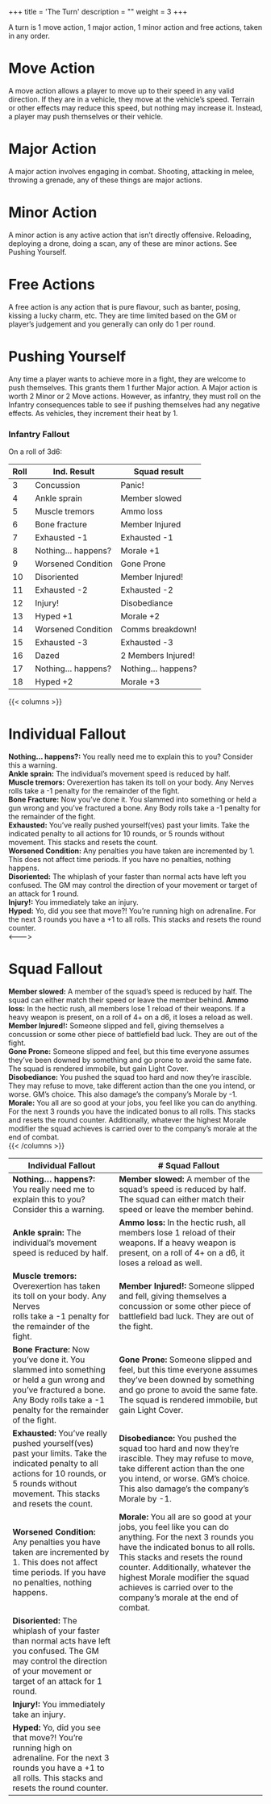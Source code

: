 +++
title = 'The Turn'
description = ""
weight = 3
+++

A turn is 1 move action, 1 major action, 1 minor action and free actions, taken in any order.  

# Move Action

A move action allows a player to move up to their speed in any valid direction. If they are in a vehicle, they move at the vehicle’s speed. Terrain or other effects may reduce this speed, but nothing may increase it. Instead, a player may push themselves or their vehicle. 

# Major Action

A major action involves engaging in combat. Shooting, attacking in melee, throwing a grenade, any of these things are major actions. 

# Minor Action

A minor action is any active action that isn’t directly offensive. Reloading, deploying a drone, doing a scan, any of these are minor actions. See Pushing Yourself.

# Free Actions

A free action is any action that is pure flavour, such as banter, posing, kissing a lucky charm, etc. They are time limited based on the GM or player’s judgement and you generally can only do 1 per round.

# Pushing Yourself

Any time a player wants to achieve more in a fight, they are welcome to push themselves. This grants them 1 further Major action. A Major action is worth 2 Minor or 2 Move actions. However, as infantry, they must roll on the Infantry consequences table to see if pushing themselves had any negative effects. As vehicles, they increment their heat by 1.

### Infantry Fallout
On a roll of 3d6:

| Roll | Ind. Result        | Squad result       |
|------|--------------------|--------------------|
| 3    | Concussion         | Panic!             |
| 4    | Ankle sprain       | Member slowed      |
| 5    | Muscle tremors     | Ammo loss          |
| 6    | Bone fracture      | Member Injured     |
| 7    | Exhausted -1       | Exhausted -1       |
| 8    | Nothing… happens?  | Morale +1          |
| 9    | Worsened Condition | Gone Prone         |
| 10   | Disoriented        | Member Injured!    |
| 11   | Exhausted -2       | Exhausted -2       |
| 12   | Injury!            | Disobediance       |
| 13   | Hyped +1           | Morale +2          |
| 14   | Worsened Condition | Comms breakdown!   |
| 15   | Exhausted -3       | Exhausted -3       |
| 16   | Dazed              | 2 Members Injured! |
| 17   | Nothing… happens?  | Nothing… happens?  |
| 18   | Hyped +2           | Morale +3          |
{{< columns >}}
# Individual Fallout 
**Nothing… happens?:** You really need me to explain this to you? Consider this a warning.   
**Ankle sprain:** The individual’s movement speed is reduced by half.    
**Muscle tremors:** Overexertion has taken its toll on your body. Any Nerves rolls take a -1 penalty for the remainder of the fight.    
**Bone Fracture:** Now you’ve done it. You slammed into something or held a gun wrong and you’ve fractured a bone. Any Body rolls take a -1 penalty for the remainder of the fight.  
**Exhausted:** You’ve really pushed yourself(ves) past your limits. Take the indicated penalty to all actions for 10 rounds, or 5 rounds without movement. This stacks and resets the count.  
**Worsened Condition:** Any penalties you have taken are incremented by 1. This does not affect time periods. If you have no penalties, nothing happens.  
**Disoriented:** The whiplash of your faster than normal acts have left you confused. The GM may control the direction of your movement or target of an attack for 1 round.  
**Injury!:** You immediately take an injury.  
**Hyped:** Yo, did you see that move?! You’re running high on adrenaline. For the next 3 rounds you have a +1 to all rolls. This stacks and resets the round counter.  
<---> 
# Squad Fallout
**Member slowed:** A member of the squad’s speed is reduced by half. The squad can either match their speed or leave the member behind. 
**Ammo loss:** In the hectic rush, all members lose 1 reload of their weapons. If a heavy weapon is present, on a roll of 4+ on a d6, it loses a reload as well.  
**Member Injured!:** Someone slipped and fell, giving themselves a concussion or some other piece of battlefield bad luck. They are out of the fight.  
**Gone Prone:** Someone slipped and feel, but this time everyone assumes they’ve been downed by something and go prone to avoid the same fate. The squad is rendered immobile, but gain Light Cover.  
**Disobediance:** You pushed the squad too hard and now they’re irascible. They may refuse to move, take different action than the one you intend, or worse. GM’s choice. This also damage’s the company’s Morale by -1.  
**Morale:** You all are so good at your jobs, you feel like you can do anything. For the next 3 rounds you have the indicated bonus to all rolls. This stacks and resets the round counter. Additionally, whatever the highest Morale modifier the squad achieves is carried over to the company’s morale at the end of combat.  
{{< /columns >}}

| Individual Fallout                                                                                                                                                                           | # Squad Fallout                                                                                                                                                                                                                                                                                                                 |
|----------------------------------------------------------------------------------------------------------------------------------------------------------------------------------------------|---------------------------------------------------------------------------------------------------------------------------------------------------------------------------------------------------------------------------------------------------------------------------------------------------------------------------------|
| **Nothing… happens?:** You really need me to explain this to you? <br>Consider this a warning.                                                                                               | **Member slowed:** A member of the squad’s speed is reduced by half. The squad can either match their speed or leave the member behind.                                                                                                                                                                                         |
| **Ankle sprain:** The individual’s movement speed is reduced by half.                                                                                                                        | **Ammo loss:** In the hectic rush, all members lose 1 reload of their weapons. If a heavy weapon is present, on a roll of 4+ on a d6, it loses a reload as well.                                                                                                                                                                |
| **Muscle tremors:** Overexertion has taken its toll on your body. Any Nerves <br>                 rolls take a -1 penalty for the remainder of the fight.                                    | **Member Injured!:** Someone slipped and fell, giving themselves a concussion or some other piece of battlefield bad luck. They are out of the fight.                                                                                                                                                                           |
| **Bone Fracture:** Now you’ve done it. You slammed into something or held a gun wrong and you’ve fractured a bone. Any Body rolls take a -1 penalty for the remainder of the fight.          | **Gone Prone:** Someone slipped and feel, but this time everyone assumes they’ve been downed by something and go prone to avoid the same fate. The squad is rendered immobile, but gain Light Cover.                                                                                                                            |
| **Exhausted:** You’ve really pushed yourself(ves) past your limits. Take the indicated penalty to all actions for 10 rounds, or 5 rounds without movement. This stacks and resets the count. | **Disobediance:** You pushed the squad too hard and now they’re irascible. They may refuse to move, take different action than the one you intend, or worse. GM’s choice. This also damage’s the company’s Morale by -1.                                                                                                        |
| **Worsened Condition:** Any penalties you have taken are incremented by 1. This does not affect time periods. If you have no penalties, nothing happens.                                     | **Morale:** You all are so good at your jobs, you feel like you can do anything. For the next 3 rounds you have the indicated bonus to all rolls. This stacks and resets the round counter. Additionally, whatever the highest Morale modifier the squad achieves is carried over to the company’s morale at the end of combat. |
| **Disoriented:** The whiplash of your faster than normal acts have left you confused. The GM may control the direction of your movement or target of an attack for 1 round.                  |                                                                                                                                                                                                                                                                                                                                 |
| **Injury!:** You immediately take an injury.                                                                                                                                                 |                                                                                                                                                                                                                                                                                                                                 |
| **Hyped:** Yo, did you see that move?! You’re running high on adrenaline. For the next 3 rounds you have a +1 to all rolls. This stacks and resets the round counter.                        |             
